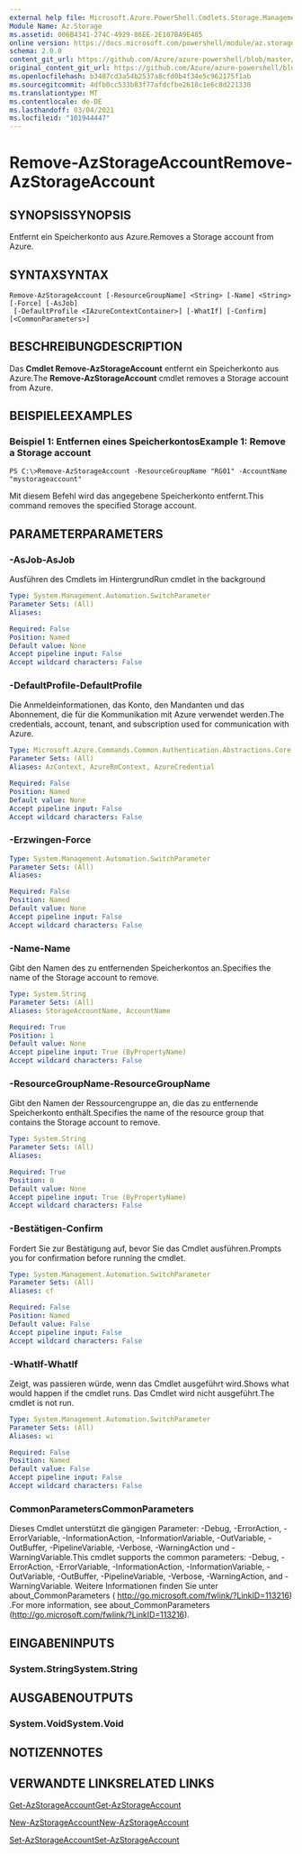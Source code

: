 ```yaml
---
external help file: Microsoft.Azure.PowerShell.Cmdlets.Storage.Management.dll-Help.xml
Module Name: Az.Storage
ms.assetid: 006B4341-274C-4929-86EE-2E107BA9E485
online version: https://docs.microsoft.com/powershell/module/az.storage/remove-azstorageaccount
schema: 2.0.0
content_git_url: https://github.com/Azure/azure-powershell/blob/master/src/Storage/Storage.Management/help/Remove-AzStorageAccount.md
original_content_git_url: https://github.com/Azure/azure-powershell/blob/master/src/Storage/Storage.Management/help/Remove-AzStorageAccount.md
ms.openlocfilehash: b3487cd3a54b2537a8cfd0b4f34e5c962175f1ab
ms.sourcegitcommit: 4dfb0cc533b83f77afdcfbe2618c1e6c8d221330
ms.translationtype: MT
ms.contentlocale: de-DE
ms.lasthandoff: 03/04/2021
ms.locfileid: "101944447"
---
```

# <span data-ttu-id="30ad4-101">Remove-AzStorageAccount</span><span class="sxs-lookup"><span data-stu-id="30ad4-101">Remove-AzStorageAccount</span></span>

## <span data-ttu-id="30ad4-102">SYNOPSIS</span><span class="sxs-lookup"><span data-stu-id="30ad4-102">SYNOPSIS</span></span>
<span data-ttu-id="30ad4-103">Entfernt ein Speicherkonto aus Azure.</span><span class="sxs-lookup"><span data-stu-id="30ad4-103">Removes a Storage account from Azure.</span></span>

## <span data-ttu-id="30ad4-104">SYNTAX</span><span class="sxs-lookup"><span data-stu-id="30ad4-104">SYNTAX</span></span>

```
Remove-AzStorageAccount [-ResourceGroupName] <String> [-Name] <String> [-Force] [-AsJob]
 [-DefaultProfile <IAzureContextContainer>] [-WhatIf] [-Confirm] [<CommonParameters>]
```

## <span data-ttu-id="30ad4-105">BESCHREIBUNG</span><span class="sxs-lookup"><span data-stu-id="30ad4-105">DESCRIPTION</span></span>
<span data-ttu-id="30ad4-106">Das **Cmdlet Remove-AzStorageAccount** entfernt ein Speicherkonto aus Azure.</span><span class="sxs-lookup"><span data-stu-id="30ad4-106">The **Remove-AzStorageAccount** cmdlet removes a Storage account from Azure.</span></span>

## <span data-ttu-id="30ad4-107">BEISPIELE</span><span class="sxs-lookup"><span data-stu-id="30ad4-107">EXAMPLES</span></span>

### <span data-ttu-id="30ad4-108">Beispiel 1: Entfernen eines Speicherkontos</span><span class="sxs-lookup"><span data-stu-id="30ad4-108">Example 1: Remove a Storage account</span></span>
```
PS C:\>Remove-AzStorageAccount -ResourceGroupName "RG01" -AccountName "mystorageaccount"
```

<span data-ttu-id="30ad4-109">Mit diesem Befehl wird das angegebene Speicherkonto entfernt.</span><span class="sxs-lookup"><span data-stu-id="30ad4-109">This command removes the specified Storage account.</span></span>

## <span data-ttu-id="30ad4-110">PARAMETER</span><span class="sxs-lookup"><span data-stu-id="30ad4-110">PARAMETERS</span></span>

### <span data-ttu-id="30ad4-111">-AsJob</span><span class="sxs-lookup"><span data-stu-id="30ad4-111">-AsJob</span></span>
<span data-ttu-id="30ad4-112">Ausführen des Cmdlets im Hintergrund</span><span class="sxs-lookup"><span data-stu-id="30ad4-112">Run cmdlet in the background</span></span>

```yaml
Type: System.Management.Automation.SwitchParameter
Parameter Sets: (All)
Aliases:

Required: False
Position: Named
Default value: None
Accept pipeline input: False
Accept wildcard characters: False
```

### <span data-ttu-id="30ad4-113">-DefaultProfile</span><span class="sxs-lookup"><span data-stu-id="30ad4-113">-DefaultProfile</span></span>
<span data-ttu-id="30ad4-114">Die Anmeldeinformationen, das Konto, den Mandanten und das Abonnement, die für die Kommunikation mit Azure verwendet werden.</span><span class="sxs-lookup"><span data-stu-id="30ad4-114">The credentials, account, tenant, and subscription used for communication with Azure.</span></span>

```yaml
Type: Microsoft.Azure.Commands.Common.Authentication.Abstractions.Core.IAzureContextContainer
Parameter Sets: (All)
Aliases: AzContext, AzureRmContext, AzureCredential

Required: False
Position: Named
Default value: None
Accept pipeline input: False
Accept wildcard characters: False
```

### <span data-ttu-id="30ad4-115">-Erzwingen</span><span class="sxs-lookup"><span data-stu-id="30ad4-115">-Force</span></span>
```yaml
Type: System.Management.Automation.SwitchParameter
Parameter Sets: (All)
Aliases:

Required: False
Position: Named
Default value: None
Accept pipeline input: False
Accept wildcard characters: False
```

### <span data-ttu-id="30ad4-116">-Name</span><span class="sxs-lookup"><span data-stu-id="30ad4-116">-Name</span></span>
<span data-ttu-id="30ad4-117">Gibt den Namen des zu entfernenden Speicherkontos an.</span><span class="sxs-lookup"><span data-stu-id="30ad4-117">Specifies the name of the Storage account to remove.</span></span>

```yaml
Type: System.String
Parameter Sets: (All)
Aliases: StorageAccountName, AccountName

Required: True
Position: 1
Default value: None
Accept pipeline input: True (ByPropertyName)
Accept wildcard characters: False
```

### <span data-ttu-id="30ad4-118">-ResourceGroupName</span><span class="sxs-lookup"><span data-stu-id="30ad4-118">-ResourceGroupName</span></span>
<span data-ttu-id="30ad4-119">Gibt den Namen der Ressourcengruppe an, die das zu entfernende Speicherkonto enthält.</span><span class="sxs-lookup"><span data-stu-id="30ad4-119">Specifies the name of the resource group that contains the Storage account to remove.</span></span>

```yaml
Type: System.String
Parameter Sets: (All)
Aliases:

Required: True
Position: 0
Default value: None
Accept pipeline input: True (ByPropertyName)
Accept wildcard characters: False
```

### <span data-ttu-id="30ad4-120">-Bestätigen</span><span class="sxs-lookup"><span data-stu-id="30ad4-120">-Confirm</span></span>
<span data-ttu-id="30ad4-121">Fordert Sie zur Bestätigung auf, bevor Sie das Cmdlet ausführen.</span><span class="sxs-lookup"><span data-stu-id="30ad4-121">Prompts you for confirmation before running the cmdlet.</span></span>

```yaml
Type: System.Management.Automation.SwitchParameter
Parameter Sets: (All)
Aliases: cf

Required: False
Position: Named
Default value: False
Accept pipeline input: False
Accept wildcard characters: False
```

### <span data-ttu-id="30ad4-122">-WhatIf</span><span class="sxs-lookup"><span data-stu-id="30ad4-122">-WhatIf</span></span>
<span data-ttu-id="30ad4-123">Zeigt, was passieren würde, wenn das Cmdlet ausgeführt wird.</span><span class="sxs-lookup"><span data-stu-id="30ad4-123">Shows what would happen if the cmdlet runs.</span></span>
<span data-ttu-id="30ad4-124">Das Cmdlet wird nicht ausgeführt.</span><span class="sxs-lookup"><span data-stu-id="30ad4-124">The cmdlet is not run.</span></span>

```yaml
Type: System.Management.Automation.SwitchParameter
Parameter Sets: (All)
Aliases: wi

Required: False
Position: Named
Default value: False
Accept pipeline input: False
Accept wildcard characters: False
```

### <span data-ttu-id="30ad4-125">CommonParameters</span><span class="sxs-lookup"><span data-stu-id="30ad4-125">CommonParameters</span></span>
<span data-ttu-id="30ad4-126">Dieses Cmdlet unterstützt die gängigen Parameter: -Debug, -ErrorAction, -ErrorVariable, -InformationAction, -InformationVariable, -OutVariable, -OutBuffer, -PipelineVariable, -Verbose, -WarningAction und -WarningVariable.</span><span class="sxs-lookup"><span data-stu-id="30ad4-126">This cmdlet supports the common parameters: -Debug, -ErrorAction, -ErrorVariable, -InformationAction, -InformationVariable, -OutVariable, -OutBuffer, -PipelineVariable, -Verbose, -WarningAction, and -WarningVariable.</span></span> <span data-ttu-id="30ad4-127">Weitere Informationen finden Sie unter about_CommonParameters ( http://go.microsoft.com/fwlink/?LinkID=113216) .</span><span class="sxs-lookup"><span data-stu-id="30ad4-127">For more information, see about_CommonParameters (http://go.microsoft.com/fwlink/?LinkID=113216).</span></span>

## <span data-ttu-id="30ad4-128">EINGABEN</span><span class="sxs-lookup"><span data-stu-id="30ad4-128">INPUTS</span></span>

### <span data-ttu-id="30ad4-129">System.String</span><span class="sxs-lookup"><span data-stu-id="30ad4-129">System.String</span></span>

## <span data-ttu-id="30ad4-130">AUSGABEN</span><span class="sxs-lookup"><span data-stu-id="30ad4-130">OUTPUTS</span></span>

### <span data-ttu-id="30ad4-131">System.Void</span><span class="sxs-lookup"><span data-stu-id="30ad4-131">System.Void</span></span>

## <span data-ttu-id="30ad4-132">NOTIZEN</span><span class="sxs-lookup"><span data-stu-id="30ad4-132">NOTES</span></span>

## <span data-ttu-id="30ad4-133">VERWANDTE LINKS</span><span class="sxs-lookup"><span data-stu-id="30ad4-133">RELATED LINKS</span></span>

[<span data-ttu-id="30ad4-134">Get-AzStorageAccount</span><span class="sxs-lookup"><span data-stu-id="30ad4-134">Get-AzStorageAccount</span></span>](./Get-AzStorageAccount.md)

[<span data-ttu-id="30ad4-135">New-AzStorageAccount</span><span class="sxs-lookup"><span data-stu-id="30ad4-135">New-AzStorageAccount</span></span>](./New-AzStorageAccount.md)

[<span data-ttu-id="30ad4-136">Set-AzStorageAccount</span><span class="sxs-lookup"><span data-stu-id="30ad4-136">Set-AzStorageAccount</span></span>](./Set-AzStorageAccount.md)


